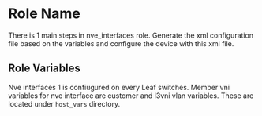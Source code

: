 Role Name
=========

There is 1 main steps in nve_interfaces role. Generate the xml configuration file based on the variables and configure the device with this xml file.


Role Variables
--------------

Nve interfaces 1 is confiugured on every Leaf switches. Member vni variables for nve interface are customer and l3vni vlan variables. These are located under `host_vars` directory.
